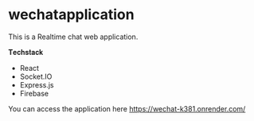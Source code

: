 # wechatapplication
This is a Realtime chat web application.

𝐓𝐞𝐜𝐡𝐬𝐭𝐚𝐜𝐤

 * React
 * Socket.IO
 * Express.js
 * Firebase
 
 You can access the application here https://wechat-k381.onrender.com/

